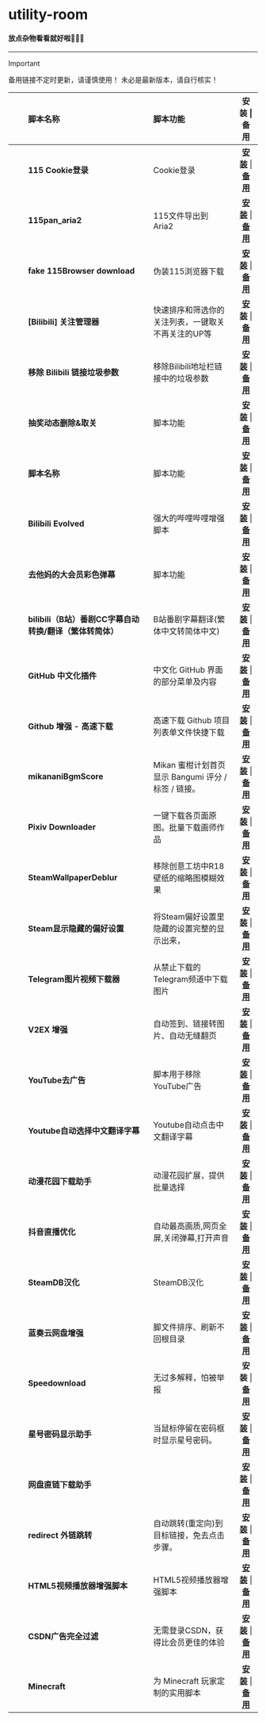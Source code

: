 # utility-room

#### 放点杂物看看就好啦🤣🤣🤣
----------

> [!IMPORTANT]  
> 备用链接不定时更新，请谨慎使用！ 
> 未必是最新版本，请自行核实！

|  | 脚本名称 | 脚本功能 | 安装 \| 备用 |
| :----: | :---- | :---- | :----: |
| [<img src="http://www.115.com/favicon.ico" height="16px" />](https://github.com/fgr178707) | **115 Cookie登录** | Cookie登录 | **[安装](https://update.greasyfork.org/scripts/474459/115Cookie登录.user.js)** \| **[备用](https://github.com/fgr178707/utility-room/raw/main/Tampermonkey/Backup/115%20Cookie%E7%99%BB%E5%BD%95.user.js)** |
| [<img src="http://www.115.com/favicon.ico" height="16px" />](https://github.com/fgr178707) | **115pan_aria2** | 115文件导出到 Aria2 | **[安装](https://github.com/fuxin052/115_aria2/raw/main/dist/115pan_aria2.user.js)** \| **[备用](https://github.com/fgr178707/utility-room/raw/main/Tampermonkey/Backup/115pan_aria2.user.js)** |
| [<img src="http://www.115.com/favicon.ico" height="16px" />](https://github.com/fgr178707) | **fake 115Browser download** | 伪装115浏览器下载 | **[安装](https://github.com/kkHAIKE/fake115/raw/master/fake115d.user.js)** \| **[备用](https://github.com/fgr178707/utility-room/raw/main/Tampermonkey/Backup/fake115d.user.js)** |
| [<img src="https://www.bilibili.com/favicon.ico" height="16px" />](https://github.com/fgr178707) | **\[Bilibili] 关注管理器** | 快速排序和筛选你的关注列表，一键取关不再关注的UP等 | **[安装](https://greasyfork.org/scripts/428895-bilibili-%E5%85%B3%E6%B3%A8%E6%B8%85%E7%90%86%E5%99%A8/code/%5BBilibili%5D%20%E5%85%B3%E6%B3%A8%E6%B8%85%E7%90%86%E5%99%A8.user.js)** \| **[备用](https://github.com/fgr178707/utility-room/raw/main/Tampermonkey/Backup/[Bilibili]%20关注管理器.user.js)** |
| [<img src="https://www.bilibili.com/favicon.ico" height="16px" />](https://github.com/fgr178707) | **移除 Bilibili 链接垃圾参数** | 移除Bilibili地址栏链接中的垃圾参数 | **[安装](https://update.greasyfork.org/scripts/471831/%E7%A7%BB%E9%99%A4%20Bilibili%20%E9%93%BE%E6%8E%A5%E5%9E%83%E5%9C%BE%E5%8F%82%E6%95%B0.user.js)** \| **[备用](https://github.com/fgr178707/utility-room/raw/main/Tampermonkey/Backup/移除%20Bilibili%20链接垃圾参数.user.js)** |
| [<img src="http://www.bilibili.com/favicon.ico" height="16px" />](https://github.com/fgr178707) | **抽奖动态删除&取关** | 脚本功能 | **[安装](https://update.greasyfork.org/scripts/387046/%E6%8A%BD%E5%A5%96%E5%8A%A8%E6%80%81%E5%88%A0%E9%99%A4%E5%8F%96%E5%85%B3.user.js)** \| **[备用](https://github.com/fgr178707/utility-room/raw/main/Tampermonkey/Backup/抽奖动态删除取关.user.js)** |
| [<img src="https://www.bilibili.com/favicon.ico" height="16px" />](https://github.com/fgr178707) | **脚本名称** | 脚本功能 | **[安装](https://update.greasyfork.org/scripts/486905/%E5%93%94%E5%93%A9%E5%93%94%E5%93%A9%E5%8E%BB%E9%99%A4%E7%9B%B4%E6%92%AD%E9%97%B4%E9%A9%AC%E8%B5%9B%E5%85%8B.user.js)** \| **[备用](https://github.com/fgr178707/utility-room/raw/main/Tampermonkey/Backup/哔哩哔哩去除直播间马赛克.user.js)** |
| [<img src="https://www.bilibili.com/favicon.ico" height="16px" />](https://github.com/fgr178707) | **Bilibili Evolved** | 强大的哔哩哔哩增强脚本 | **[安装](https://cdn.jsdelivr.net/gh/the1812/Bilibili-Evolved@master-cdn/dist/bilibili-evolved.user.js)** \| **[备用](https://github.com/fgr178707/utility-room/raw/main/Tampermonkey/Backup/Bilibili%20Evolved.user.js)** | 
| [<img src="https://www.bilibili.com/favicon.ico" height="16px" />](https://github.com/fgr178707) | **去他妈的大会员彩色弹幕** | 脚本功能 | **[安装](https://update.greasyfork.org/scripts/467808/%E5%8E%BB%E4%BB%96%E5%A6%88%E7%9A%84%E5%A4%A7%E4%BC%9A%E5%91%98%E5%BD%A9%E8%89%B2%E5%BC%B9%E5%B9%95.user.js)** \| **[备用](https://github.com/fgr178707/utility-room/raw/main/Tampermonkey/Backup/去他妈的大会员彩色弹幕.user.js)** |
| [<img src="https://www.bilibili.com/favicon.ico" height="16px" />](https://github.com/fgr178707) | **bilibili（B站）番剧CC字幕自动转换/翻译（繁体转简体）** | B站番剧字幕翻译(繁体中文转简体中文) | **[安装](https://update.greasyfork.org/scripts/431021/bilibili%EF%BC%88B%E7%AB%99%EF%BC%89%E7%95%AA%E5%89%A7CC%E5%AD%97%E5%B9%95%E8%87%AA%E5%8A%A8%E8%BD%AC%E6%8D%A2%E7%BF%BB%E8%AF%91%EF%BC%88%E7%B9%81%E4%BD%93%E8%BD%AC%E7%AE%80%E4%BD%93%EF%BC%89.user.js)** \| **[备用](https://github.com/fgr178707/utility-room/raw/main/Tampermonkey/Backup/bilibili（B站）番剧CC字幕自动转换翻译（繁体转简体）.user.js)** |
| [<img src="https://www.faviconextractor.com/favicon/GitHub.com" height="16px" />](https://github.com/fgr178707) | **GitHub 中文化插件** | 中文化 GitHub 界面的部分菜单及内容 | **[安装](https://github.com/maboloshi/github-chinese/raw/gh-pages/main.user.js)** \| **[备用](https://github.com/fgr178707/utility-room/raw/main/Tampermonkey/Backup/GitHub%20中文化插件.user.js)** |
| [<img src="https://www.faviconextractor.com/favicon/GitHub.com" height="16px" />](https://github.com/fgr178707) | **Github 增强 - 高速下载** | 高速下载 Github 项目列表单文件快捷下载 | **[安装](https://update.greasyfork.org/scripts/412245/Github%20%E5%A2%9E%E5%BC%BA%20-%20%E9%AB%98%E9%80%9F%E4%B8%8B%E8%BD%BD.user.js)** \| **[备用](https://github.com/fgr178707/utility-room/raw/main/Tampermonkey/Backup/Github%20增强%20-%20高速下载.user.js)** |
| [<img src="https://mikanani.me/images/favicon.ico" height="16px" />](https://github.com/fgr178707) | **mikananiBgmScore** | Mikan 蜜柑计划首页显示 Bangumi 评分 / 标签 / 链接。 | **[安装](https://update.greasyfork.org/scripts/458298/mikananiBgmScore.user.js)** \| **[备用](https://github.com/fgr178707/utility-room/raw/main/Tampermonkey/Backup/mikananiBgmScore.user.js)** |
| [<img src="https://www.pixiv.net/favicon.ico" height="16px" />](https://github.com/fgr178707) | **Pixiv Downloader** | 一键下载各页面原图。批量下载画师作品 | **[安装](https://update.greasyfork.org/scripts/432150/Pixiv%20Downloader.user.js)** \| **[备用](https://github.com/fgr178707/utility-room/raw/main/Tampermonkey/Backup/Pixiv%20Downloader.user.js)** |
| [<img src="https://store.steampowered.com/favicon.ico" height="16px" />](https://github.com/fgr178707) | **SteamWallpaperDeblur** | 移除创意工坊中R18壁纸的缩略图模糊效果| **[安装](https://update.sleazyfork.org/scripts/474291/SteamWallpaperDeblur.user.js)** \| **[备用](https://github.com/fgr178707/utility-room/raw/main/Tampermonkey/Backup/SteamWallpaperDeblur.user.js)** |
| [<img src="https://store.steampowered.com/favicon.ico" height="16px" />](https://github.com/fgr178707) | **Steam显示隐藏的偏好设置** | 将Steam偏好设置里隐藏的设置完整的显示出来， | **[安装](https://update.greasyfork.org/scripts/474193/Steam%E6%98%BE%E7%A4%BA%E9%9A%90%E8%97%8F%E7%9A%84%E5%81%8F%E5%A5%BD%E8%AE%BE%E7%BD%AE.user.js)** \| **[备用](https://github.com/fgr178707/utility-room/raw/main/Tampermonkey/Backup/Steam显示隐藏的偏好设置.user.js)** |
| [<img src="https://telegram.org/img/website_icon.svg" height="16px" />](https://github.com/fgr178707) | **Telegram图片视频下载器** | 从禁止下载的Telegram频道中下载图片 | **[安装](https://update.greasyfork.org/scripts/446342/Telegram%20Media%20Downloader.user.js)** \| **[备用](https://github.com/fgr178707/utility-room/raw/main/Tampermonkey/Backup/Telegram%20Media%20Downloader.user.js)** |
| [<img src="https://cn.v2ex.com/static/icon-192.png" height="16px" />](https://github.com/fgr178707) | **V2EX 增强** | 自动签到、链接转图片、自动无缝翻页 | **[安装](https://update.greasyfork.org/scripts/424246/V2EX%20%E5%A2%9E%E5%BC%BA.user.js)** \| **[备用](https://github.com/fgr178707/utility-room/raw/main/Tampermonkey/Backup/V2E%20增强.user.js)** |
| [<img src="https://www.youtube.com/s/desktop/4151fd0f/img/favicon.ico" height="16px" />](https://github.com/fgr178707) | **YouTube去广告** | 脚本用于移除YouTube广告 | **[安装](https://update.greasyfork.org/scripts/459541/YouTube%E5%8E%BB%E5%B9%BF%E5%91%8A.user.js)** \| **[备用](https://github.com/fgr178707/utility-room/raw/main/Tampermonkey/Backup/YouTube去广告.user.js)** |
| [<img src="https://www.youtube.com/s/desktop/4151fd0f/img/favicon.ico" height="16px" />](https://github.com/fgr178707) | **Youtube自动选择中文翻译字幕** | Youtube自动点击中文翻译字幕 | **[安装](https://update.greasyfork.org/scripts/414213/Youtube%E8%87%AA%E5%8A%A8%E9%80%89%E6%8B%A9%E4%B8%AD%E6%96%87%E7%BF%BB%E8%AF%91%E5%AD%97%E5%B9%95.user.js)** \| **[备用](https://github.com/fgr178707/utility-room/raw/main/Tampermonkey/Backup/Youtube自动选择中文翻译字幕.user.js)** |
| [<img src="https://share.dmhy.org/favicon.ico" height="16px" />](https://github.com/fgr178707) | **动漫花园下载助手** | 动漫花园扩展，提供批量选择 | **[安装](https://update.greasyfork.org/scripts/383159/DMHY%20download%20helper.user.js)** \| **[备用](https://github.com/fgr178707/utility-room/raw/main/Tampermonkey/Backup/动漫花园下载助手.user.js)** |
| [<img src="https://www.douyin.com/favicon.ico" height="16px" />](https://github.com/fgr178707) | **抖音直播优化** | 自动最高画质,网页全屏,关闭弹幕,打开声音 | **[安装](https://update.greasyfork.org/scripts/498837/%E6%8A%96%E9%9F%B3%E7%9B%B4%E6%92%AD%E4%BC%98%E5%8C%96.user.js)** \| **[备用](https://github.com/fgr178707/utility-room/raw/main/Tampermonkey/Backup/抖音直播优化.user.js)** |
| [<img src="https://www.faviconextractor.com/favicon/steamdb.info?larger=true" height="16px" />](https://github.com/fgr178707) | **SteamDB汉化** | SteamDB汉化 | **[安装](https://update.greasyfork.org/scripts/437076/SteamDB_CN.user.js)** \| **[备用](https://github.com/fgr178707/utility-room/raw/main/Tampermonkey/Backup/SteamDB_CN.user.js)** |
| [<img src="https://www.faviconextractor.com/favicon/pc.woozooo.com" height="16px" />](https://github.com/fgr178707) | **蓝奏云网盘增强** | 脚文件排序、刷新不回根目录 | **[安装](https://update.greasyfork.org/scripts/419224/%E8%93%9D%E5%A5%8F%E4%BA%91%E7%BD%91%E7%9B%98%E5%A2%9E%E5%BC%BA.user.js)** \| **[备用](https://github.com/fgr178707/utility-room/raw/main/Tampermonkey/Backup/蓝奏云网盘增强.user.js)** |
| [<img src="https://nd-static.bdstatic.com/m-static/wp-brand/favicon.ico" height="16px" />](https://github.com/fgr178707) | **Speedownload** | 无过多解释，怕被举报| **安装** \| **[备用](https://github.com/fgr178707/utility-room/raw/main/Tampermonkey/Backup/Speedownload.user.js)** |
| | **星号密码显示助手** | 当鼠标停留在密码框时显示星号密码。| **[安装](https://www.youxiaohou.com/starpassword.user.js)** \| **[备用](https://github.com/fgr178707/utility-room/raw/main/Tampermonkey/Backup/星号密码显示助手.user.js)** |
|  | **网盘直链下载助手** |  | **[安装](https://www.youxiaohou.com/panlinker.user.js)** \| **[备用](https://github.com/fgr178707/utility-room/raw/main/Tampermonkey/Backup/网盘直链下载助手.user.js)** |
|  | **redirect 外链跳转** | 自动跳转(重定向)到目标链接，免去点击步骤。 | **[安装](https://update.greasyfork.org/scripts/416338/redirect%20%E5%A4%96%E9%93%BE%E8%B7%B3%E8%BD%AC.user.js)** \| **[备用](https://github.com/fgr178707/utility-room/raw/main/Tampermonkey/Backup/redirect%20外链跳转.user.js)** |
|  | **HTML5视频播放器增强脚本** | HTML5视频播放器增强脚本 | **[安装](https://update.greasyfork.org/scripts/381682/HTML5%E8%A7%86%E9%A2%91%E6%92%AD%E6%94%BE%E5%99%A8%E5%A2%9E%E5%BC%BA%E8%84%9A%E6%9C%AC.user.js)** \| **[备用](https://github.com/fgr178707/utility-room/raw/main/Tampermonkey/Backup/HTML5视频播放器增强脚本.user.js)** |
| | **CSDN广告完全过滤** | 无需登录CSDN，获得比会员更佳的体验 | **[安装](https://update.greasyfork.org/scripts/378351/%E3%80%8CCSDNGreener%E3%80%8D%F0%9F%8D%83CSDN%E5%B9%BF%E5%91%8A%E5%AE%8C%E5%85%A8%E8%BF%87%E6%BB%A4%7C%E5%85%8D%E7%99%BB%E5%BD%95%7C%E4%B8%AA%E6%80%A7%E5%8C%96%E6%8E%92%E7%89%88%7C%E6%9C%80%E5%BC%BA%E8%80%81%E7%89%8C%E8%84%9A%E6%9C%AC%7C%E6%8C%81%E7%BB%AD%E6%9B%B4%E6%96%B0.user.js)** \| **[备用](https://github.com/fgr178707/utility-room/raw/main/Tampermonkey/Backup/「CSDNGreener」🍃CSDN广告完全过滤_免登录_个性化排版_最强老牌脚本_持续更新.user.js)** |
|  | **Minecraft** | 为 Minecraft 玩家定制的实用脚本 | **[安装](https://update.greasyfork.org/scripts/463473/Minecraft%20Helper.user.js)** \| **[备用](https://github.com/fgr178707/utility-room/raw/main/Tampermonkey/Backup/Minecraft%20Helper.user.js)** |

<!-- | [<img src="123456789" height="16px" />](https://github.com/fgr178707) | **脚本名称** | 脚本功能 | **[安装]()** \| **[备用](https://github.com/fgr178707/utility-room/raw/main/Tampermonkey/Backup/)** | -->